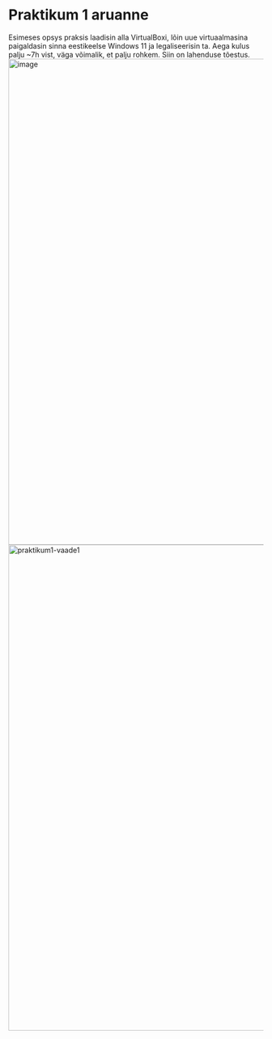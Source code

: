 # Praktikum 1 aruanne

Esimeses opsys praksis laadisin alla VirtualBoxi, lõin uue virtuaalmasina paigaldasin sinna eestikeelse Windows 11 ja legaliseerisin ta. Aega kulus palju ~7h vist, väga võimalik, et palju rohkem. Siin on lahenduse tõestus.
<img width="960" alt="image" src="https://github.com/armeig/praktikumid/assets/145908210/49d9524a-f680-4ca3-96f8-44206bf108df">
<img width="960" alt="praktikum1-vaade1" src="https://github.com/armeig/praktikumid/assets/145908210/d78f28b5-f8b0-405a-a470-a1546419710a">
